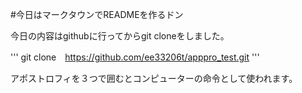 #今日はマークタウンでREADMEを作るドン

今日の内容はgithubに行ってからgit cloneをしました。

'''
git clone　https://github.com/ee33206t/apppro_test.git
'''

アポストロフィを３つで囲むとコンピューターの命令として使われます。